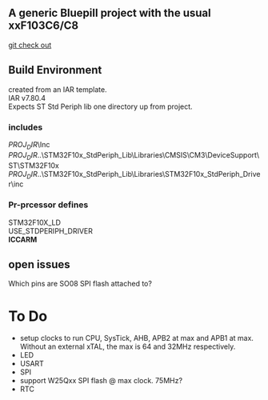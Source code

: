 ## A generic Bluepill project with the usual xxF103C6/C8

[git check out](https://github.com/markr1961/Generic_f103.git)  

## Build Environment
created from an IAR template.  
IAR v7.80.4  
Expects ST Std Periph lib one directory up from project.  

### includes
$PROJ_DIR$\Inc  
$PROJ_DIR$\..\STM32F10x_StdPeriph_Lib\Libraries\CMSIS\CM3\DeviceSupport\ST\STM32F10x  
$PROJ_DIR$\..\STM32F10x_StdPeriph_Lib\Libraries\STM32F10x_StdPeriph_Driver\inc  

### Pr-prcessor defines
STM32F10X_LD  
USE_STDPERIPH_DRIVER  
__ICCARM__  

## open issues
Which pins are SO08 SPI flash attached to?  

# To Do
- setup clocks to run CPU, SysTick, AHB, APB2 at max and APB1 at max. Without an external xTAL, the max is 64 and 32MHz respectively.  
- LED  
- USART  
- SPI  
- support W25Qxx SPI flash @ max clock. 75MHz?  
- RTC  
